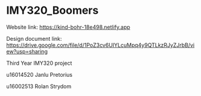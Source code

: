 # IMY320_Boomers

Website link: https://kind-bohr-18e498.netlify.app

Design document link: https://drive.google.com/file/d/1PoZ3cv6UIYLcuMpq4y9QTLkzRJyZJrbB/view?usp=sharing

Third Year IMY320 project

u16014520 Janlu Pretorius

u16002513 Rolan Strydom

